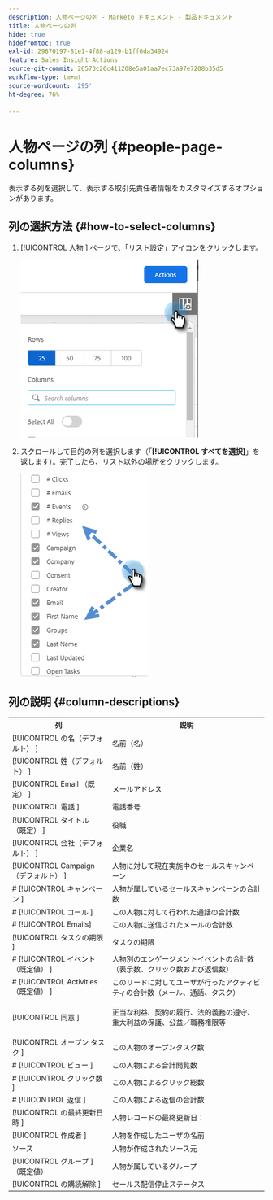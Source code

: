```yaml
---
description: 人物ページの列 - Marketo ドキュメント - 製品ドキュメント
title: 人物ページの列
hide: true
hidefromtoc: true
exl-id: 29870197-81e1-4f88-a129-b1ff6da34924
feature: Sales Insight Actions
source-git-commit: 26573c20c411208e5a01aa7ec73a97e7208b35d5
workflow-type: tm+mt
source-wordcount: '295'
ht-degree: 76%

---
```


# 人物ページの列 {#people-page-columns}

表示する列を選択して、表示する取引先責任者情報をカスタマイズするオプションがあります。

## 列の選択方法 {#how-to-select-columns}

1. [!UICONTROL  人物 ] ページで、「リスト設定」アイコンをクリックします。

   ![](assets/people-page-columns-1.png)

1. スクロールして目的の列を選択します（「**[!UICONTROL すべてを選択]**」を返します）。完了したら、リスト以外の場所をクリックします。

   ![](assets/people-page-columns-2.png)

## 列の説明 {#column-descriptions}

<table>
 <colgroup>
  <col>
  <col>
 </colgroup>
 <tbody>
  <tr>
   <th>列</th>
   <th>説明</th>
  </tr>
  <tr>
   <td>[!UICONTROL の名（デフォルト） ]</td>
   <td>名前（名）</td>
  </tr>
  <tr>
   <td>[!UICONTROL 姓（デフォルト） ]</td>
   <td>名前（姓）</td>
  </tr>
  <tr>
   <td colspan="1">[!UICONTROL Email （既定） ]</td>
   <td colspan="1">メールアドレス</td>
  </tr>
  <tr>
   <td colspan="1">[!UICONTROL 電話 ]</td>
   <td colspan="1">電話番号</td>
  </tr>
  <tr>
   <td colspan="1">[!UICONTROL タイトル （既定） ]</td>
   <td colspan="1">役職</td>
  </tr>
  <tr>
   <td>[!UICONTROL 会社（デフォルト） ]</td>
   <td>企業名</td>
  </tr>
  <tr>
   <td>[!UICONTROL Campaign （デフォルト） ]</td>
   <td>人物に対して現在実施中のセールスキャンペーン</td>
  </tr>
  <tr>
   <td># [!UICONTROL キャンペーン ]</td>
   <td>人物が属しているセールスキャンペーンの合計数</td>
  </tr>
  <tr>
   <td># [!UICONTROL コール ]</td>
   <td>この人物に対して行われた通話の合計数</td>
  </tr>
  <tr>
   <td># [!UICONTROL Emails]</td>
   <td>この人物に送信されたメールの合計数</td>
  </tr>
  <tr>
   <td>[!UICONTROL タスクの期限 ]</td>
   <td>タスクの期限</td>
  </tr>
  <tr>
   <td># [!UICONTROL イベント （既定値） ]</td>
   <td>人物別のエンゲージメントイベントの合計数（表示数、クリック数および返信数）</td>
  </tr>
  <tr>
   <td># [!UICONTROL Activities （既定値） ]</td>
   <td>このリードに対してユーザが行ったアクティビティの合計数（メール、通話、タスク）</td>
  </tr>
  <tr>
   <td>[!UICONTROL 同意 ]</td>
   <td><p>正当な利益、契約の履行、法的義務の遵守、重大利益の保護、公益／職務権限等</p></td>
  </tr>
  <tr>
   <td>[!UICONTROL オープン タスク ]</td>
   <td>この人物のオープンタスク数</td>
  </tr>
  <tr>
   <td># [!UICONTROL ビュー ]</td>
   <td>この人物による合計閲覧数</td>
  </tr>
  <tr>
   <td># [!UICONTROL クリック数 ]</td>
   <td>この人物によるクリック総数</td>
  </tr>
  <tr>
   <td># [!UICONTROL 返信 ]</td>
   <td>この人物による返信の合計数</td>
  </tr>
  <tr>
   <td>[!UICONTROL の最終更新日時 ]</td>
   <td>人物レコードの最終更新日：</td>
  </tr>
  <tr>
   <td>[!UICONTROL 作成者 ]</td>
   <td>人物を作成したユーザの名前</td>
  </tr>
  <tr>
   <td>ソース</td>
   <td>人物が作成されたソース元</td>
  </tr>
  <tr>
   <td>[!UICONTROL グループ ] （既定値）</td>
   <td>人物が属しているグループ</td>
  </tr>
  <tr>
   <td colspan="1">[!UICONTROL の購読解除 ]</td>
   <td colspan="1">セールス配信停止ステータス</td>
  </tr>
 </tbody>
</table>
